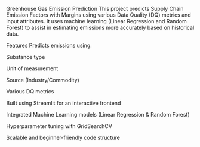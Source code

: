 Greenhouse Gas Emission Prediction
This project predicts Supply Chain Emission Factors with Margins using various Data Quality (DQ) metrics and input attributes. It uses machine learning (Linear Regression and Random Forest) to assist in estimating emissions more accurately based on historical data.

Features
Predicts emissions using:

Substance type

Unit of measurement

Source (Industry/Commodity)

Various DQ metrics

Built using Streamlit for an interactive frontend

Integrated Machine Learning models (Linear Regression & Random Forest)

Hyperparameter tuning with GridSearchCV

Scalable and beginner-friendly code structure
